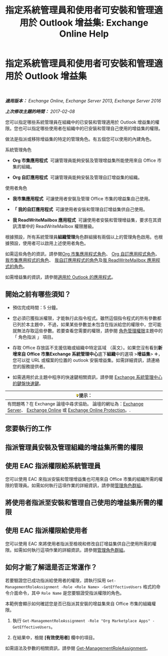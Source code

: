 ﻿---
title: '指定系統管理員和使用者可安裝和管理適用於 Outlook 增益集: Exchange Online Help'
TOCTitle: 指定系統管理員和使用者可安裝和管理適用於 Outlook 增益集
ms:assetid: 7ee4302d-b8bb-40a0-9810-10d3a0271bcb
ms:mtpsurl: https://technet.microsoft.com/zh-tw/library/JJ943754(v=EXCHG.150)
ms:contentKeyID: 52062562
ms.date: 05/23/2018
mtps_version: v=EXCHG.150
ms.translationtype: MT
---

# 指定系統管理員和使用者可安裝和管理適用於 Outlook 增益集

 

_**適用版本：** Exchange Online, Exchange Server 2013, Exchange Server 2016_

_**上次修改主題的時間：** 2017-02-08_

您可以指定哪些系統管理員在組織中的已安裝和管理適用於 Outlook 增益集的權限。您也可以指定哪些使用者在組織中的已安裝和管理自己使用的增益集的權限。

做法是指派或移除增益集的特定的管理角色。有五個您可以使用的內建角色。

系統管理角色

  - **Org 市集應用程式**  可讓管理員能夠安裝及管理增益集所能使用來自 Office 市集的組織。

  - **Org 自訂應用程式**  可讓管理員能夠安裝及管理自訂增益集的組織。

使用者角色

  - **我市集應用程式**  可讓使用者安裝及管理 Office 市集的增益集自己使用。

  - **「 我的自訂應用程式**  可讓使用者安裝和管理自訂增益集供自己使用。

  - **我 ReadWriteMailbox 應用程式**  可讓使用者安裝和管理增益集，要求在其資訊清單中的 ReadWriteMailbox 權限層級。

根據預設，所有系統管理員**組織管理**角色群組擁有兩個以上的管理角色啟用。也根據預設，使用者可以啟用上述使用者角色。

如需這些角色的資訊，請參閱[Org 市集應用程式角色](org-marketplace-apps-role-exchange-2013-help.md)、 [Org 自訂應用程式角色](org-custom-apps-role-exchange-2013-help.md)、 [我市集應用程式的角色](my-marketplace-apps-role-exchange-2013-help.md)、 [我自訂應用程式的角色](my-custom-apps-role-exchange-2013-help.md)及[我 ReadWriteMailbox 應用程式的角色](my-readwritemailbox-apps-role-exchange-2013-help.md)。

如需增益集的資訊，請參閱[適用於 Outlook 的應用程式](add-ins-for-outlook-exchange-2013-help.md)。

## 開始之前有哪些須知？

  - 預估完成時間：5 分鐘。

  - 您必須已獲指派權限，才能執行此指令程式。雖然這個指令程式的所有參數都已列於本主題中，不過，如果某些參數並未包含在指派給您的權限中，您可能就無法存取這些參數。若要查看您需要的權限，請參閱 [角色管理權限](role-management-permissions-exchange-2013-help.md)主題中的 「 角色指派 」 項目。

  - 存取 Office 存放區不支援信箱或組織中特定區域 （英文）。如果您沒有看到**新增來自 Office 市集Exchange 系統管理中心**底下**組織**中的選項 \>**增益集**\> ![加入圖示](images/JJ218640.c1e75329-d6d7-4073-a27d-498590bbb558(EXCHG.150).gif "加入圖示")，您可以從 URL 或檔案的位置的 outlook 安裝增益集。如需詳細資訊，請連絡您的服務提供者。

  - 如需適用於此主題中程序的快速鍵相關資訊，請參閱 [Exchange 系統管理中心的鍵盤快速鍵](keyboard-shortcuts-in-the-exchange-admin-center-exchange-online-protection-help.md)。

<table>
<thead>
<tr class="header">
<th><img src="images/Bb124558.tip(EXCHG.150).gif" title="提示" alt="提示" />提示：</th>
</tr>
</thead>
<tbody>
<tr class="odd">
<td>有問題嗎？在 Exchange 論壇中尋求協助。 論壇的網址為：<a href="https://go.microsoft.com/fwlink/p/?linkid=60612">Exchange Server</a>、 <a href="https://go.microsoft.com/fwlink/p/?linkid=267542">Exchange Online</a> 或 <a href="https://go.microsoft.com/fwlink/p/?linkid=285351">Exchange Online Protection</a>。.</td>
</tr>
</tbody>
</table>


## 您要執行的工作

## 指派管理員安裝及管理組織的增益集所需的權限

## 使用 EAC 指派權限給系統管理員

您可以使用 EAC 來指派安裝和管理增益集也可用來自 Office 市集的組織所需的權限的管理員。如需如何執行這項作業的詳細資訊，請參閱[管理角色群組](manage-role-groups-exchange-2013-help.md)。

## 將使用者指派至安裝和管理自己使用的增益集所需的權限

## 使用 EAC 指派權限給使用者

您可以使用 EAC 來將使用者指派至檢視和修改自訂增益集供自己使用所需的權限。如需如何執行這項作業的詳細資訊，請參閱[管理角色群組](manage-role-groups-exchange-2013-help.md)。

## 如何才能了解這是否正常運作？

若要驗證您已成功指派給使用者的權限，請執行採用 `Get-ManagementRoleAssignment -Role <Role Name> -GetEffectiveUsers` 格式的命令介面命令，其中 `Role Name` 是您要驗證受指派權限的角色。

本範例會顯示如何確認您是否已指派其安裝的增益集來自 Office 市集的組織權限。

1.  執行 `Get-ManagementRoleAssignment -Role "Org Marketplace Apps" -GetEffectiveUsers`。

2.  在結果中，檢閱 **\[有效使用者\]** 欄中的項目。

如需語法及參數的相關資訊，請參閱 [Get-ManagementRoleAssignment](https://technet.microsoft.com/zh-tw/library/dd351024\(v=exchg.150\))。

